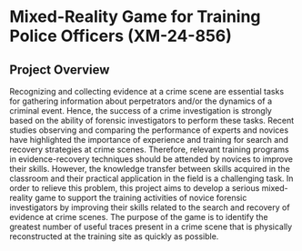 # Mixed-Reality Game for Training Police Officers (XM-24-856)

## Project Overview

Recognizing and collecting evidence at a crime scene are essential tasks for gathering information about perpetrators and/or the dynamics of a criminal event. Hence, the success of a crime investigation is strongly based on the ability of forensic investigators to perform these tasks. Recent studies observing and comparing the performance of experts and novices have highlighted the importance of experience and training for search and recovery strategies at crime scenes. Therefore, relevant training programs in evidence-recovery techniques should be attended by novices to improve their skills. However, the knowledge transfer between skills acquired in the classroom and their practical application in the field is a challenging task. In order to relieve this problem, this project aims to develop a serious mixed-reality game to support the training activities of novice forensic investigators by improving their skills related to the search and recovery of evidence at crime scenes. The purpose of the game is to identify the greatest number of useful traces present in a crime scene that is physically reconstructed at the training site as quickly as possible.
